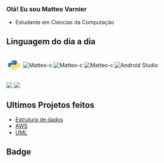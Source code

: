 ### Olá! Eu sou Matteo Varnier

- Estudante em Ciencias da Computação 

## Linguagem do dia a dia

<div style="dispaly: inline_block">
    <div style="display: inline_block"><br>
  <img align="center" alt="Matteo-Python" height="30" width="40" src="https://raw.githubusercontent.com/devicons/devicon/master/icons/python/python-original.svg">
  <img align="center" alt="Matteo-c" height="30" width="40" src="https://cdn.jsdelivr.net/gh/devicons/devicon/icons/c/c-original.svg">
  <img align="center" alt="Matteo-c" height="30" width="40" src="https://cdn.jsdelivr.net/gh/devicons/devicon/icons/java/java-original.svg">
  <img align="center" alt="Matteo-c" height="30" width="40" src="https://cdn.jsdelivr.net/gh/devicons/devicon/icons/mysql/mysql-original.svg">
  <img align ="center" alt ="Android Studio" height = "40" widht= "40" src="https://cdn.jsdelivr.net/gh/devicons/devicon/icons/linux/linux-original.svg" />
</div>

##

<div>

<a href="https://www.linkedin.com/in/matteo-varnier-80b4a31bb/" target="_blank"><img src="https://img.shields.io/badge/LinkedIn-0077B5?style=for-the-badge&logo=linkedin&logoColor=white" target="_blank"></a>
<a href = "mailto:matvarnier@gmail.com"><img src="https://img.shields.io/badge/-Gmail-%23333?style=for-the-badge&logo=gmail&logoColor=white" target="_blank"></a>

</div>

## Ultimos Projetos feitos
- [Estrutura de dados](https://github.com/matteovar/ESTRUTURA_DE_DADOS)<br/>
- [AWS](https://github.com/Bobertkiller/Grupo_Aws)
- [UML](https://github.com/matteovar/UML-Classroom-FCI)

## Badge
<div data-iframe-width="150" data-iframe-height="270" data-share-badge-id="c4f4d57e-d251-42ff-9bc1-69376237a9b4" data-share-badge-host="https://www.credly.com"></div><script type="text/javascript" async src="//cdn.credly.com/assets/utilities/embed.js"></script>
